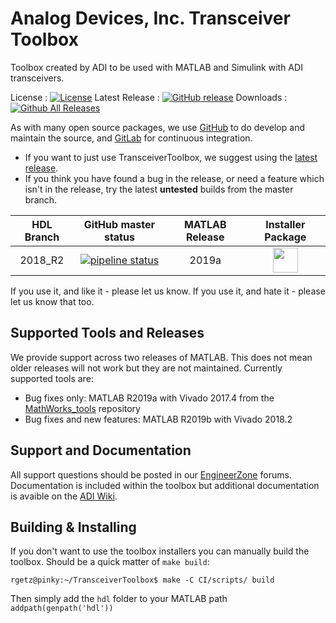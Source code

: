 # Analog Devices, Inc. Transceiver Toolbox

Toolbox created by ADI to be used with MATLAB and Simulink with ADI transceivers.

License : [![License](https://img.shields.io/badge/license-LGPL2-blue.svg)](https://github.com/analogdevicesinc/TransceiverToolbox/blob/master/LICENSE)
Latest Release : [![GitHub release](https://img.shields.io/github/release/analogdevicesinc/TransceiverToolbox.svg)](https://github.com/analogdevicesinc/TransceiverToolbox/releases/latest)
Downloads :  [![Github All Releases](https://img.shields.io/github/downloads/analogdevicesinc/TransceiverToolbox/total.svg)](https://github.com/analogdevicesinc/TransceiverToolbox/releases/latest)

As with many open source packages, we use [GitHub](https://github.com/analogdevicesinc/TransceiverToolbox) to do develop and maintain the source, and [GitLab](https://GitLab.com/) for continuous integration.
  - If you want to just use TransceiverToolbox, we suggest using the [latest release](https://github.com/analogdevicesinc/TransceiverToolbox/releases/latest).
  - If you think you have found a bug in the release, or need a feature which isn't in the release, try the latest **untested** builds from the master branch.

| HDL Branch        | GitHub master status  | MATLAB Release |  Installer Package  |
|:-----------------------:|:---------------------:|:-------:|:-------------------:|
| 2018_R2                 | [![pipeline status](https://gitlab.com/tfcollins/TransceiverToolbox/badges/master/pipeline.svg)](https://gitlab.com/tfcollins/TransceiverToolbox/commits/master) | 2019a | <a href="https://gitlab.com/tfcollins/TransceiverToolbox/-/jobs/artifacts/master/download?job=deploy"><img src="https://upload.wikimedia.org/wikipedia/commons/2/21/Matlab_Logo.png" data-canonical-src="https://upload.wikimedia.org/wikipedia/commons/2/21/Matlab_Logo.png" height="40" /></a>|

If you use it, and like it - please let us know. If you use it, and hate it - please let us know that too.

## Supported Tools and Releases

We provide support across two releases of MATLAB. This does not mean older releases will not work but they are not maintained. Currently supported tools are:
- Bug fixes only: MATLAB R2019a with Vivado 2017.4 from the [MathWorks_tools](https://github.com/analogdevicesinc/MathWorks_tools) repository
- Bug fixes and new features: MATLAB R2019b with Vivado 2018.2

## Support and Documentation

All support questions should be posted in our [EngineerZone](https://ez.analog.com/linux-device-drivers/linux-software-drivers) forums. Documentation is included within the toolbox but additional documentation is avaible on the [ADI Wiki](https://wiki.analog.com/resources/eval/user-guides/matlab_bsp).

## Building & Installing

If you don't want to use the toolbox installers you can manually build the toolbox. Should be a quick matter of `make build`:

```
rgetz@pinky:~/TransceiverToolbox$ make -C CI/scripts/ build 
```

Then simply add the `hdl` folder to your MATLAB path `addpath(genpath('hdl'))`

